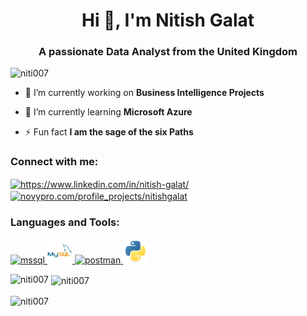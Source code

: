 <h1 align="center">Hi 👋, I'm Nitish Galat</h1>
<h3 align="center">A passionate Data Analyst from the United Kingdom</h3>



<p align="left"> <img src="https://komarev.com/ghpvc/?username=niti007&label=Profile%20views&color=0e75b6&style=flat" alt="niti007" /> </p>

- 🔭 I’m currently working on **Business Intelligence Projects**

- 🌱 I’m currently learning **Microsoft Azure**

- ⚡ Fun fact **I am the sage of the six Paths**

<h3 align="left">Connect with me:</h3>
<p align="left">
<a href="https://linkedin.com/in/https://www.linkedin.com/in/nitish-galat/" target="blank"><img align="center" src="https://raw.githubusercontent.com/rahuldkjain/github-profile-readme-generator/master/src/images/icons/Social/linked-in-alt.svg" alt="https://www.linkedin.com/in/nitish-galat/" height="30" width="40" /></a>
  <a href="novypro.com/profile_projects/nitishgalat" target="blank"><img align="center" src="https://raw.githubusercontent.com/rahuldkjain/github-profile-readme-generator/master/src/images/icons/Social/linked-in-alt.svg" alt="novypro.com/profile_projects/nitishgalat" height="30" width="40" /></a>
</p>

<h3 align="left">Languages and Tools:</h3>
<p align="left"> <a href="https://www.microsoft.com/en-us/sql-server" target="_blank" rel="noreferrer"> <img src="https://www.svgrepo.com/show/303229/microsoft-sql-server-logo.svg" alt="mssql" width="40" height="40"/> </a> <a href="https://www.mysql.com/" target="_blank" rel="noreferrer"> <img src="https://raw.githubusercontent.com/devicons/devicon/master/icons/mysql/mysql-original-wordmark.svg" alt="mysql" width="40" height="40"/> </a> <a href="https://postman.com" target="_blank" rel="noreferrer"> <img src="https://www.vectorlogo.zone/logos/getpostman/getpostman-icon.svg" alt="postman" width="40" height="40"/> </a> <a href="https://www.python.org" target="_blank" rel="noreferrer"> <img src="https://raw.githubusercontent.com/devicons/devicon/master/icons/python/python-original.svg" alt="python" width="40" height="40"/> </a> </p>

<p><img align="left" src="https://github-readme-stats.vercel.app/api/top-langs?username=niti007&show_icons=true&locale=en&layout=compact" alt="niti007" /></p>

<p>&nbsp;<img align="center" src="https://github-readme-stats.vercel.app/api?username=niti007&show_icons=true&locale=en" alt="niti007" /></p>

<p><img align="center" src="https://github-readme-streak-stats.herokuapp.com/?user=niti007&" alt="niti007" /></p>
